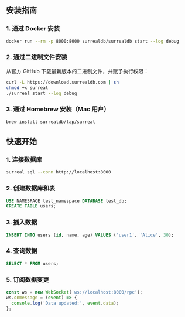 
## 安装指南

### 1. 通过 Docker 安装

```bash
docker run --rm -p 8000:8000 surrealdb/surrealdb start --log debug
```

### 2. 通过二进制文件安装

从官方 GitHub 下载最新版本的二进制文件，并赋予执行权限：

```bash
curl -L https://download.surrealdb.com | sh
chmod +x surreal
./surreal start --log debug
```

### 3. 通过 Homebrew 安装（Mac 用户）

```bash
brew install surrealdb/tap/surreal
```

## 快速开始

### 1. 连接数据库

```bash
surreal sql --conn http://localhost:8000
```

### 2. 创建数据库和表

```sql
USE NAMESPACE test_namespace DATABASE test_db;
CREATE TABLE users;
```

### 3. 插入数据

```sql
INSERT INTO users (id, name, age) VALUES ('user1', 'Alice', 30);
```

### 4. 查询数据

```sql
SELECT * FROM users;
```

### 5. 订阅数据变更

```javascript
const ws = new WebSocket('ws://localhost:8000/rpc');
ws.onmessage = (event) => {
  console.log('Data updated:', event.data);
};
```
